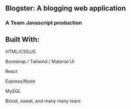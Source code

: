 ## Blogster: A blogging web application

### A Team Javascript production

## Built With:
HTML/CSS/JS

Bootstrap / Tailwind / Material UI

React

Express/Node

MySQL

Blood, sweat, and many many tears





